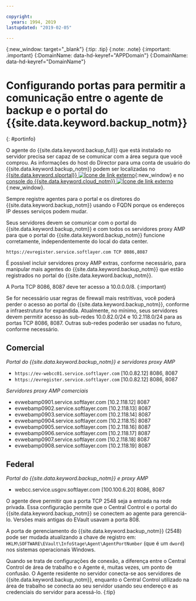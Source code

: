 ```yaml
---

copyright:
  years: 1994, 2019
lastupdated: "2019-02-05"

---
```

{:new_window: target="_blank"}
{:tip: .tip}
{:note: .note}
{:important: .important}
{:DomainName: data-hd-keyref="APPDomain"}
{:DomainName: data-hd-keyref="DomainName"}

# Configurando portas para permitir a comunicação entre o agente de backup e o portal do {{site.data.keyword.backup_notm}}
{: #portinfo}

O agente do {{site.data.keyword.backup_full}} que está instalado no servidor precisa ser capaz de se
comunicar com a área segura que você comprou. As informações do host do Director para uma conta de usuário do {{site.data.keyword.backup_notm}} podem ser localizadas no [{{site.data.keyword.slportal}} ![Ícone de link externo](../../icons/launch-glyph.svg "Ícone de link externo")](https://control.softlayer.com/){:new_window} e no [console do {{site.data.keyword.cloud_notm}} ![Ícone de link externo](../../icons/launch-glyph.svg "Ícone de link externo")](https://{DomainName}/){:new_window}.

Sempre registre agentes para o portal e os diretores do {{site.data.keyword.backup_notm}} usando o FQDN porque os endereços IP desses serviços podem mudar.

Seus servidores devem se comunicar com o portal do {{site.data.keyword.backup_notm}} e com todos os servidores proxy AMP para que o portal do {{site.data.keyword.backup_notm}} funcione corretamente, independentemente do local do data center.

```
https://evregister.service.softlayer.com TCP 8086,8087
```

É possível incluir servidores proxy AMP extras, conforme necessário, para manipular mais agentes do {{site.data.keyword.backup_notm}} que estão registrados no portal do {{site.data.keyword.backup_notm}}.

A Porta TCP 8086, 8087 deve ter acesso a 10.0.0.0/8.
{:important}

Se for necessário usar regras de firewall mais restritivas, você poderá perder o acesso ao portal do {{site.data.keyword.backup_notm}}, conforme a infraestrutura for expandida. Atualmente, no mínimo, seus servidores devem permitir acesso às sub-redes 10.0.82.0/24 e 10.2.118.0/24 para as portas TCP 8086, 8087. Outras sub-redes poderão ser usadas no futuro, conforme necessário.

## Comercial

*Portal do {{site.data.keyword.backup_notm}} e servidores proxy AMP*

- `https://ev-webcc01.service.softlayer.com` [10.0.82.12] 8086, 8087
- `https://evregister.service.softlayer.com` [10.0.82.12] 8086, 8087

*Servidores proxy AMP comerciais*

- evwebamp0901.service.softlayer.com [10.2.118.12] 8087
- evwebamp0902.service.softlayer.com [10.2.118.13] 8087
- evwebamp0903.service.softlayer.com [10.2.118.14] 8087
- evwebamp0904.service.softlayer.com [10.2.118.15] 8087
- evwebamp0905.service.softlayer.com [10.2.118.16] 8087
- evwebamp0906.service.softlayer.com [10.2.118.17] 8087
- evwebamp0907.service.softlayer.com [10.2.118.18] 8087
- evwebamp0908.service.softlayer.com [10.2.118.19] 8087

## Federal

*Portal do {{site.data.keyword.backup_notm}} e proxy AMP*

- webcc.service.usgov.softlayer.com [100.100.6.20] 8086, 8087

O agente deve permitir que a porta TCP 2548 seja a entrada na rede privada. Essa configuração permite que o Central Control e o portal do {{site.data.keyword.backup_notm}} se conectem ao agente para gerenciá-lo. Versões mais antigas do EVault usavam a porta 808.

A porta de gerenciamento do {{site.data.keyword.backup_notm}} (2548) pode ser mudada atualizando a
chave de registro em: `HKLM\SOFTWARE\EVault\InfoStage\Agent\AgentPortNumber` (que é um `dword`) nos sistemas operacionais Windows.

Quando se trata de configurações de conexão, a diferença entre o Central Control de área de trabalho e o Agente é, muitas vezes, um ponto de confusão. O Agente residente no servidor conecta-se aos servidores de {{site.data.keyword.backup_notm}}, enquanto o Central Control utilizado na área de trabalho se conecta ao seu servidor usando seu endereço e as credenciais do servidor para acessá-lo.
{:tip}
